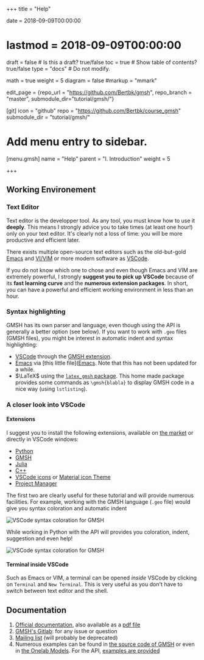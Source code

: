 +++
title = "Help"

date = 2018-09-09T00:00:00
# lastmod = 2018-09-09T00:00:00

draft = false  # Is this a draft? true/false
toc = true  # Show table of contents? true/false
type = "docs"  # Do not modify.

math = true
weight = 5
diagram = false
#markup = "mmark"

edit_page = {repo_url = "https://github.com/Bertbk/gmsh", repo_branch = "master", submodule_dir="tutorial/gmsh/"}

[git]
  icon = "github"
  repo = "https://github.com/Bertbk/course_gmsh"
  submodule_dir = "tutorial/gmsh/"


# Add menu entry to sidebar.
[menu.gmsh]
  name = "Help"
  parent = "I. Introduction"
  weight = 5

+++


## Working Environement


### Text Editor

Text editor is the developper tool. As any tool, you must know how to use it **deeply**. This means I strongly advice you to take times (at least one hour!) only on your text editor. It's clearly not a loss of time: you will be more productive and efficient later.

There exists multiple open-source text editors such as the old-but-gold [Emacs](https://www.gnu.org/software/emacs/) and [VI/VIM](https://www.vim.org/) or more modern software as [VSCode](https://code.visualstudio.com/).

If you do not know which one to chose and even though Emacs and VIM are extremely powerful, I strongly **suggest you to pick up VSCode** because of its **fast learning curve** and the **numerous extension packages**. In short, you can have a powerful and efficient working environment in less than an hour.


### Syntax highlighting 

GMSH has its own parser and language, even though using the API is generally a better option (see below). If you want to work with `.geo` files (GMSH files), you might be interest in automatic indent and syntax highlighting:

- [VSCode](https://code.visualstudio.com/) through the [GMSH extension](https://marketplace.visualstudio.com/items?itemName=Bertrand-Thierry.vscode-gmsh).
- [Emacs](https://www.gnu.org/software/emacs/) via [this little file]([Emacs](https://github.com/Bertbk/emacs-mode). Note that this has not been updated for a while.
- $\LaTeX$ using the [`latex_gmsh` package](https://github.com/Bertbk/latex_gmsh). This home made package provides some commands as `\gmsh{blabla}` to display GMSH code in a nice way (using `lstlisting`).


### A closer look into VSCode

#### Extensions

I suggest you to install the following extensions, available on [the market](https://marketplace.visualstudio.com/) or directly in VSCode windows:

- [Python](https://marketplace.visualstudio.com/items?itemName=ms-python.python)
- [GMSH](https://marketplace.visualstudio.com/items?itemName=Bertrand-Thierry.vscode-gmsh)
- [Julia](https://marketplace.visualstudio.com/items?itemName=julialang.language-julia)
- [C++](https://marketplace.visualstudio.com/items?itemName=ms-vscode.cpptools)
- [VSCode icons](https://marketplace.visualstudio.com/items?itemName=vscode-icons-team.vscode-icons) or [Material icon Theme](https://marketplace.visualstudio.com/items?itemName=PKief.material-icon-theme)
- [Project Manager](https://marketplace.visualstudio.com/items?itemName=alefragnani.project-manager)

The first two are clearly useful for these tutorial and will provide numerous facilities. For example, working with the GMSH language (`.geo` file) would give you syntax coloration and automatic indent

![VSCode syntax coloration for GMSH](../vscode_gmsh.gif)

While working in Python with the API will provides you coloration, indent, suggestion and even help!

![VSCode syntax coloration for GMSH](../vscode_api.gif)

#### Terminal inside VSCode

Such as Emacs or VIM, a terminal can be opened *inside* VSCode by clicking on `Terminal` and `New Terminal`. This is very useful as you don't have to switch between text editor and the shell.


## Documentation

1. [Official documentation](http://gmsh.info/doc/texinfo/gmsh.html), also available as a [pdf file](http://gmsh.info/doc/texinfo/gmsh.pdf)
2. [GMSH's Gitlab](https://gitlab.onelab.info/gmsh/gmsh): for any issue or question
3. [Mailing list](http://www.geuz.org/mailman/listinfo/gmsh) (will probably be deprecated)
4. Numerous examples can be found in [the source code of GMSH](https://gitlab.onelab.info/gmsh/gmsh/tree/master/demos) or even in [the Onelab Models](https://gitlab.onelab.info/doc/models). For the API, [examples are provided](https://gitlab.onelab.info/gmsh/gmsh/tree/master/demos/api)

